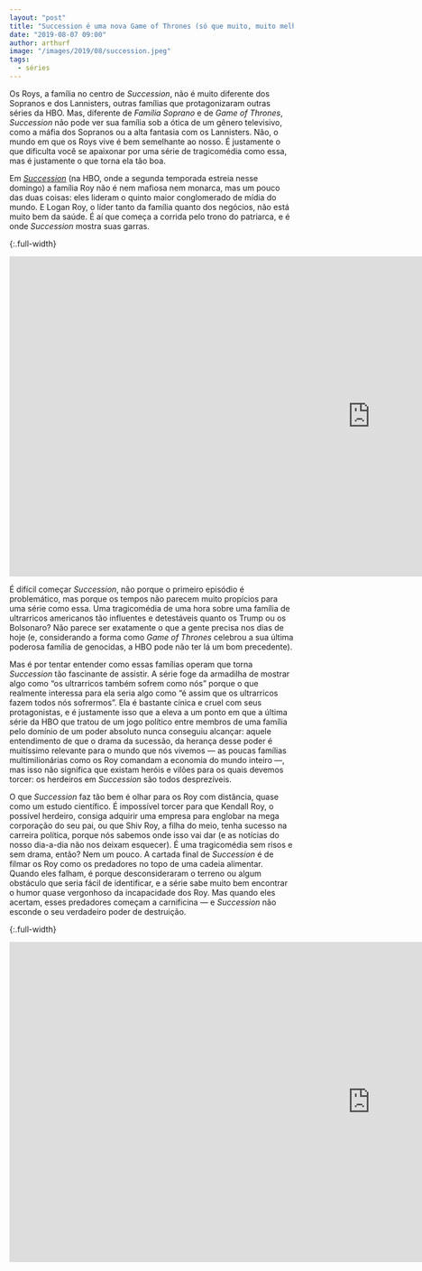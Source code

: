 ```yaml
---
layout: "post"
title: "Succession é uma nova Game of Thrones (só que muito, muito melhor)"
date: "2019-08-07 09:00"
author: arthurf
image: "/images/2019/08/succession.jpeg"
tags:
  - séries
---
```


Os Roys, a família no centro de _Succession_, não é muito diferente dos Sopranos e dos Lannisters, outras famílias que protagonizaram outras séries da HBO. Mas, diferente de _Família Soprano_ e de _Game of Thrones_, _Succession_ não pode ver sua família sob a ótica de um gênero televisivo, como a máfia dos Sopranos ou a alta fantasia com os Lannisters. Não, o mundo em que os Roys vive é bem semelhante ao nosso. É justamente o que dificulta você se apaixonar por uma série de tragicomédia como essa, mas é justamente o que torna ela tão boa.

Em _[Succession](https://www.hbogo.com.br/seriesOverview/f6b29208-66ad-11e8-80f8-0050569a010f/2)_ (na HBO, onde a segunda temporada estreia nesse domingo) a família Roy não é nem mafiosa nem monarca, mas um pouco das duas coisas: eles lideram o quinto maior conglomerado de mídia do mundo. E Logan Roy, o líder tanto da família quanto dos negócios, não está muito bem da saúde. É aí que começa a corrida pelo trono do patriarca, e é onde _Succession_ mostra suas garras.

{:.full-width}
<iframe width="1280" height="568" src="https://www.youtube-nocookie.com/embed/OzYxJV_rmE8" frameborder="0" allow="accelerometer; autoplay; encrypted-media; gyroscope; picture-in-picture" allowfullscreen></iframe>

É difícil começar _Succession_, não porque o primeiro episódio é problemático, mas porque os tempos não parecem muito propícios para uma série como essa. Uma tragicomédia de uma hora sobre uma família de ultrarricos americanos tão influentes e detestáveis quanto os Trump ou os Bolsonaro? Não parece ser exatamente o que a gente precisa nos dias de hoje (e, considerando a forma como _Game of Thrones_ celebrou a sua última poderosa família de genocidas, a HBO pode não ter lá um bom precedente).

Mas é por tentar entender como essas famílias operam que torna _Succession_ tão fascinante de assistir. A série foge da armadilha de mostrar algo como “os ultrarricos também sofrem como nós” porque o que realmente interessa para ela seria algo como “é assim que os ultrarricos fazem todos nós sofrermos”. Ela é bastante cínica e cruel com seus protagonistas, e é justamente isso que a eleva a um ponto em que a última série da HBO que tratou de um jogo político entre membros de uma família pelo domínio de um poder absoluto nunca conseguiu alcançar: aquele entendimento de que o drama da sucessão, da herança desse poder é muitíssimo relevante para o mundo que nós vivemos — as poucas famílias multimilionárias como os Roy comandam a economia do mundo inteiro —, mas isso não significa que existam heróis e vilões para os quais devemos torcer: os herdeiros em _Succession_ são todos desprezíveis.

O que _Succession_ faz tão bem é olhar para os Roy com distância, quase como um estudo científico. É impossível torcer para que Kendall Roy, o possível herdeiro, consiga adquirir uma empresa para englobar na mega corporação do seu pai, ou que Shiv Roy, a filha do meio, tenha sucesso na carreira política, porque nós sabemos onde isso vai dar (e as notícias do nosso dia-a-dia não nos deixam esquecer). É uma tragicomédia sem risos e sem drama, então? Nem um pouco. A cartada final de _Succession_ é de filmar os Roy como os predadores no topo de uma cadeia alimentar. Quando eles falham, é porque desconsideraram o terreno ou algum obstáculo que seria fácil de identificar, e a série sabe muito bem encontrar o humor quase vergonhoso da incapacidade dos Roy. Mas quando eles acertam, esses predadores começam a carnificina — e _Succession_ não esconde o seu verdadeiro poder de destruição.

{:.full-width}
<iframe width="1280" height="568" src="https://www.youtube-nocookie.com/embed/ISt0H9tUOAw" frameborder="0" allow="accelerometer; autoplay; encrypted-media; gyroscope; picture-in-picture" allowfullscreen></iframe>
